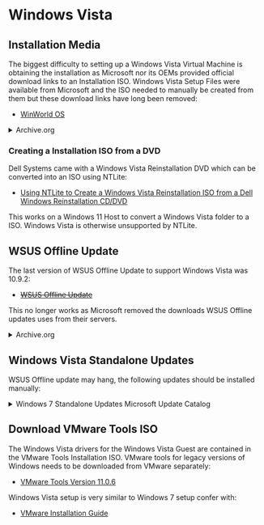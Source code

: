 # Windows Vista

## Installation Media

The biggest difficulty to setting up a Windows Vista Virtual Machine is obtaining the installation as Microsoft nor its OEMs provided official download links to an Installation ISO. Windows Vista Setup Files were available from Microsoft and the ISO needed to manually be created from them but these download links have long been removed:

* [WinWorld OS](https://winworldpc.com/library/operating-systems) 

<details>
  <summary>Archive.org</summary>

The Website Archive.org hosts each Unofficial Dell Windows Vista Reinstallation ISO which are multi-lingual:

* [Dell Windows Vista Business 64 Bit SP1](https://archive.org/details/Reinstallation_DVD_Windows_Vista_Business_64Bit_SP1_H207H_Dell_2008)
* [Dell Windows Vista Home Premium 64 Bit SP1](https://archive.org/details/vistasp1homepremiumn069h)

* [Dell Windows Vista Business 32 Bit SP1](https://archive.org/details/windows-vista-business-sp-1-dell-oem-32bit)
* [Dell Windows Vista Home Basic 32 Bit SP1](https://archive.org/details/WindowsVistaHomeBasicwithServicePack1x86DellOEM)
* [Dell Windows Vista Home Premium 32 Bit SP1](https://archive.org/details/Dell_OEM_Windows_Vista_Home_Premium_32Bit_Reinstall_DVD_2007_Eng)
* [Dell Windows Vista Ultimate 32 Bit SP1](https://archive.org/details/vista-sp-1-ultimate)

I have tested installation of the the following ISOs in a Virtual Machine but as this is an unofficial source and should be used with caution. 

The ISO Checksums can be used to ensure a complete download but these do not match official Dell or Microsoft records as they would have been created from a CD/DVD by an end user:

|ISO|sha256 ISO Checksum|
|---|---|
|Business (x64)|ae468896767b27f9f53441ac09865872ae546449ac1f406ba9c1df409de85f7f|
|Business (x86)|b0898da188b90c40c47a231b8a8a1a8ec761efd5c6c4f39a3b01bd8aaa743db0|

</details>

### Creating a Installation ISO from a DVD

Dell Systems came with a Windows Vista Reinstallation DVD which can be converted into an ISO using NTLite:

* [Using NTLite to Create a Windows Vista Reinstallation ISO from a Dell Windows Reinstallation CD/DVD](./integration/readme.md)

This works on a Windows 11 Host to convert a Windows Vista folder to a ISO. Windows Vista is otherwise unsupported by NTLite.

## WSUS Offline Update

The last version of WSUS Offline Update to support Windows Vista was 10.9.2:

* ~~[WSUS Offline Update](https://download.wsusoffline.net/)~~

This no longer works as Microsoft removed the downloads WSUS Offline updates uses from their servers.

<details>
  <summary>Archive.org</summary>

The Website Archive.org appears to host the ISO created from WSUS Offline Update before Microsoft removed Windows Vista downloads from their download servers:

* [WSUS Offline Update Windows Vista](https://archive.org/details/winvsta-upd-arc)

I have tested installation of the ISO in a Virtual Machine but as this is an unofficial source and should be used with caution. 

</details>

## Windows Vista Standalone Updates

WSUS Offline update may hang, the following updates should be installed manually:

<details>
  <summary>Windows 7 Standalone Updates Microsoft Update Catalog</summary>

* [KB3205638](https://www.catalog.update.microsoft.com/Search.aspx?q=KB3205638)
* [KB4012583](https://www.catalog.update.microsoft.com/Search.aspx?q=KB4012583)
* [KB4015195](https://www.catalog.update.microsoft.com/Search.aspx?q=KB4015195)
* [KB4015380](https://www.catalog.update.microsoft.com/Search.aspx?q=KB4015380)

</details>

## Download VMware Tools ISO

The Windows Vista drivers for the Windows Vista Guest are contained in the VMware Tools Installation ISO. VMware tools for legacy versions of Windows needs to be downloaded from VMware separately:

* [VMware Tools Version 11.0.6](https://packages.vmware.com/tools/releases/11.0.6/windows/)







Windows Vista setup is very similar to Windows 7 setup confer with:

* [VMware Installation Guide](../windows-7-guest/readme.md)